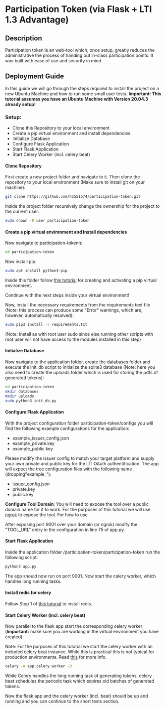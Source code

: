 # Participation Token (via Flask + LTI 1.3 Advantage)
## Description
Participation token is an web-tool which, once setup, greatly reduces the administrative the process of handing out in-class participation points. It was built with ease of use and security in mind.

## Deployment Guide
In this guide we will go through the steps required to install the project on a new Ubuntu Machine and how to run some small user tests.
**Important: This tutorial assumes you have an Ubuntu Machine with Version 20.04.3 already setup!**
### Setup:
- Clone this Repository to your local environment
- Create a pip virtual environment and install dependencies
- Initialize Database
- Configure Flask Application
- Start Flask Application
- Start Celery Worker (incl. celery beat)

#### Clone Repository
First create a new project folder and navigate to it. Then clone the repository to your local environment (Make sure to install git on your machine):
```sh
git clone https://github.com/h1551574/participation-token.git
```

Inside the project folder recursively change the ownership for the project to the current user:
```sh
sudo chown -R user participation-token
```

#### Create a pip virtual environment and install dependencies
Now navigate to participation-tokenn:
```sh
cd participation-token
```
Now install pip:
```sh
sudo apt install python3-pip
```

Inside this folder follow [this tutorial](https://packaging.python.org/en/latest/guides/installing-using-pip-and-virtual-environments/
) for creating and activating a pip virtual environment.

Continue with the next steps inside your virtual environment!

Now, install the necessary requirements from the requirements text file (Note: this process can produce some "Error" warnings, which are, however, automatically resolved):

```sh
sudo pip3 install -r requirements.txt
```
(Note: Install as with root user sudo since else running other scripts with root user will not have access to the modules installed in this step)
#### Initialize Database
Now navigate to the application folder, create the databases folder and execute the init_db script to initialize the sqlite3 database (Note: here you also need to create the uploads folder which is used for storing the pdfs of generated tokens):
```sh
cd participation-token
mkdir databases
mkdir uploads
sudo python3 init_db.py
```
#### Configure Flask Application
With the project configuration folder participation-token/configs you will find the following example configurations for the application:

- example_issuer_config.json
- example_private.key
- example_public.key

Please modify the issuer config to match your target platform and supply your own private and public key for the LTI OAuth authentification. The app will expect the tree configuration files with the following name (dropping"example_"):

- issuer_config.json
- private.key
- public.key

**Configure Tool Domain**: You will need to expose the tool over a public domain name for it to work. For the purposes of this tutorial we will use [ngrok](https://ngrok.com/) to expose the tool. For how to use 

After exposing port 9001 over your domain (or ngrok) modify the "TOOL_URL" entry in the configuration in line 75 of app.py.
#### Start Flask Application
Inside the application folder /participation-token/participation-token run the following script:
```sh
python3 app.py
```
The app should now run on port 9001. Now start the celery worker, which handles long running tasks.

#### Install redis for celery
Follow Step 1 of [this tutorial](https://www.digitalocean.com/community/tutorials/how-to-install-and-secure-redis-on-ubuntu-20-04) to install redis.

#### Start Celery Worker (incl. celery beat)
Now parallel to the flask app start the corresponding celery worker (**Important:** make sure you are working in the virtual environment you have created):

Note: For the purposes of this tutorial we start the celery worker with an included celery beat instance. While this is practical this is not typical for production environments. Read [this](https://docs.celeryq.dev/en/stable/userguide/periodic-tasks.html#starting-the-scheduler) for more info.

```sh
celery -A app.celery worker -B
```

While Celery handles the long running task of generating tokens, celery beat schedules the periodic task which expires old batches of generated tokens.

Now the flask app and the celery worker (incl. beat) should be up and running and you can continue to the short tests section.

